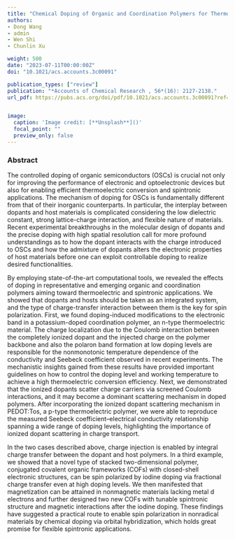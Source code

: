 ```yaml
---
title: "Chemical Doping of Organic and Coordination Polymers for Thermoelectric and Spintronic Applications: A Theoretical Understanding"
authors:
- Dong Wang
- admin
- Wen Shi
- Chunlin Xu

weight: 500
date: "2023-07-11T00:00:00Z"
doi: "10.1021/acs.accounts.3c00091"

publication_types: ["review"]
publication: "*Accounts of Chemical Research , 56*(16): 2127-2138."
url_pdf: https://pubs.acs.org/doi/pdf/10.1021/acs.accounts.3c00091?ref=article_openPDF


image:
  caption: 'Image credit: [**Unsplash**]()'
  focal_point: ""
  preview_only: false
---
```


### Abstract 

The controlled doping of organic semiconductors (OSCs) is crucial not only for improving the performance of electronic and optoelectronic devices but also for enabling efficient thermoelectric conversion and spintronic applications. The mechanism of doping for OSCs is fundamentally different from that of their inorganic counterparts. In particular, the interplay between dopants and host materials is complicated considering the low dielectric constant, strong lattice-charge interaction, and flexible nature of materials. Recent experimental breakthroughs in the molecular design of dopants and the precise doping with high spatial resolution call for more profound understandings as to how the dopant interacts with the charge introduced to OSCs and how the admixture of dopants alters the electronic properties of host materials before one can exploit controllable doping to realize desired functionalities.

By employing state-of-the-art computational tools, we revealed the effects of doping in representative and emerging organic and coordination polymers aiming toward thermoelectric and spintronic applications. We showed that dopants and hosts should be taken as an integrated system, and the type of charge-transfer interaction between them is the key for spin polarization. First, we found doping-induced modifications to the electronic band in a potassium-doped coordination polymer, an n-type thermoelectric material. The charge localization due to the Coulomb interaction between the completely ionized dopant and the injected charge on the polymer backbone and also the polaron band formation at low doping levels are responsible for the nonmonotonic temperature dependence of the conductivity and Seebeck coefficient observed in recent experiments. The mechanistic insights gained from these results have provided important guidelines on how to control the doping level and working temperature to achieve a high thermoelectric conversion efficiency. Next, we demonstrated that the ionized dopants scatter charge carriers via screened Coulomb interactions, and it may become a dominant scattering mechanism in doped polymers. After incorporating the ionized dopant scattering mechanism in PEDOT:Tos, a p-type thermoelectric polymer, we were able to reproduce the measured Seebeck coefficient–electrical conductivity relationship spanning a wide range of doping levels, highlighting the importance of ionized dopant scattering in charge transport.

In the two cases described above, charge injection is enabled by integral charge transfer between the dopant and host polymers. In a third example, we showed that a novel type of stacked two-dimensional polymer, conjugated covalent organic frameworks (COFs) with closed-shell electronic structures, can be spin polarized by iodine doping via fractional charge transfer even at high doping levels. We then manifested that magnetization can be attained in nonmagnetic materials lacking metal d electrons and further designed two new COFs with tunable spintronic structure and magnetic interactions after the iodine doping. These findings have suggested a practical route to enable spin polarization in nonradical materials by chemical doping via orbital hybridization, which holds great promise for flexible spintronic applications.
